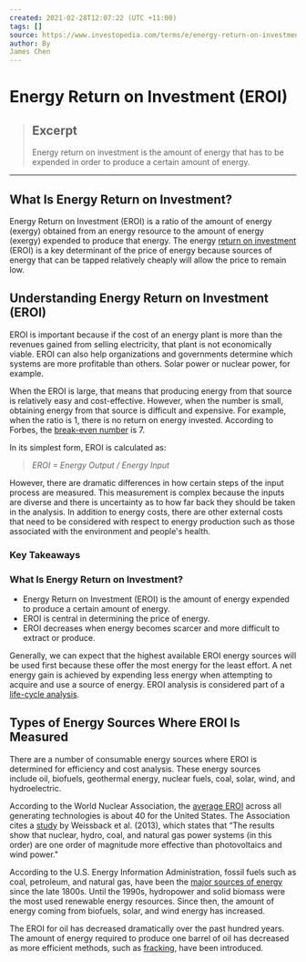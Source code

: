 ```yaml
---
created: 2021-02-28T12:07:22 (UTC +11:00)
tags: []
source: https://www.investopedia.com/terms/e/energy-return-on-investment.asp
author: By
James Chen
---
```


# Energy Return on Investment (EROI)

> ## Excerpt
> Energy return on investment is the amount of energy that has to be expended in order to produce a certain amount of energy.

---
## What Is Energy Return on Investment?

Energy Return on Investment (EROI) is a ratio of the amount of energy (exergy) obtained from an energy resource to the amount of energy (exergy) expended to produce that energy. The energy [return on investment](https://www.investopedia.com/terms/r/returnoninvestment.asp) (EROI) is a key determinant of the price of energy because sources of energy that can be tapped relatively cheaply will allow the price to remain low.

## Understanding Energy Return on Investment (EROI)

EROI is important because if the cost of an energy plant is more than the revenues gained from selling electricity, that plant is not economically viable. EROI can also help organizations and governments determine which systems are more profitable than others. Solar power or nuclear power, for example.

When the EROI is large, that means that producing energy from that source is relatively easy and cost-effective. However, when the number is small, obtaining energy from that source is difficult and expensive. For example, when the ratio is 1, there is no return on energy invested. According to Forbes, the [break-even number](https://www.forbes.com/sites/jamesconca/2015/02/11/eroi-a-tool-to-predict-the-best-energy-mix/#4bcf4707a027) is 7.

In its simplest form, EROI is calculated as:

> _EROI = Energy Output / Energy Input_ 

However, there are dramatic differences in how certain steps of the input process are measured. This measurement is complex because the inputs are diverse and there is uncertainty as to how far back they should be taken in the analysis. In addition to energy costs, there are other external costs that need to be considered with respect to energy production such as those associated with the environment and people's health.

### Key Takeaways

### What Is Energy Return on Investment?

-   Energy Return on Investment (EROI) is the amount of energy expended to produce a certain amount of energy.
-   EROI is central in determining the price of energy.
-   EROI decreases when energy becomes scarcer and more difficult to extract or produce.

Generally, we can expect that the highest available EROI energy sources will be used first because these offer the most energy for the least effort. A net energy gain is achieved by expending less energy when attempting to acquire and use a source of energy. EROI analysis is considered part of a [life-cycle analysis](https://www.investopedia.com/terms/i/industrylifecycleanalysis.asp).

## Types of Energy Sources Where EROI Is Measured

There are a number of consumable energy sources where EROI is determined for efficiency and cost analysis. These energy sources include oil, biofuels, geothermal energy, nuclear fuels, coal, solar, wind, and hydroelectric.

According to the World Nuclear Association, the [average EROI](https://www.world-nuclear.org/information-library/energy-and-the-environment/energy-return-on-investment.aspx) across all generating technologies is about 40 for the United States. The Association cites a [study](https://www.sciencedirect.com/science/article/abs/pii/S0360544213000492) by Weissback et al. (2013), which states that “The results show that nuclear, hydro, coal, and natural gas power systems (in this order) are one order of magnitude more effective than photovoltaics and wind power." 

According to the U.S. Energy Information Administration, fossil fuels such as coal, petroleum, and natural gas, have been the [major sources of energy](https://www.eia.gov/energyexplained/renewable-sources/) since the late 1800s. Until the 1990s, hydropower and solid biomass were the most used renewable energy resources. Since then, the amount of energy coming from biofuels, solar, and wind energy has increased.

The EROI for oil has decreased dramatically over the past hundred years. The amount of energy required to produce one barrel of oil has decreased as more efficient methods, such as [fracking](https://www.investopedia.com/terms/f/fracking.asp), have been introduced.
